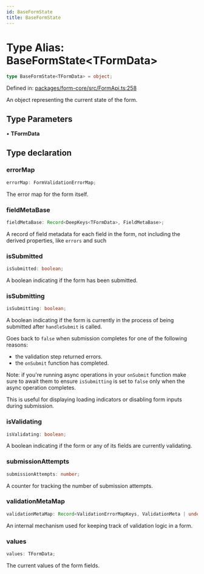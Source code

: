 ```yaml
---
id: BaseFormState
title: BaseFormState
---
```


# Type Alias: BaseFormState\<TFormData\>

```ts
type BaseFormState<TFormData> = object;
```

Defined in: [packages/form-core/src/FormApi.ts:258](https://github.com/TanStack/form/blob/main/packages/form-core/src/FormApi.ts#L258)

An object representing the current state of the form.

## Type Parameters

• **TFormData**

## Type declaration

### errorMap

```ts
errorMap: FormValidationErrorMap;
```

The error map for the form itself.

### fieldMetaBase

```ts
fieldMetaBase: Record<DeepKeys<TFormData>, FieldMetaBase>;
```

A record of field metadata for each field in the form, not including the derived properties, like `errors` and such

### isSubmitted

```ts
isSubmitted: boolean;
```

A boolean indicating if the form has been submitted.

### isSubmitting

```ts
isSubmitting: boolean;
```

A boolean indicating if the form is currently in the process of being submitted after `handleSubmit` is called.

Goes back to `false` when submission completes for one of the following reasons:
- the validation step returned errors.
- the `onSubmit` function has completed.

Note: if you're running async operations in your `onSubmit` function make sure to await them to ensure `isSubmitting` is set to `false` only when the async operation completes.

This is useful for displaying loading indicators or disabling form inputs during submission.

### isValidating

```ts
isValidating: boolean;
```

A boolean indicating if the form or any of its fields are currently validating.

### submissionAttempts

```ts
submissionAttempts: number;
```

A counter for tracking the number of submission attempts.

### validationMetaMap

```ts
validationMetaMap: Record<ValidationErrorMapKeys, ValidationMeta | undefined>;
```

An internal mechanism used for keeping track of validation logic in a form.

### values

```ts
values: TFormData;
```

The current values of the form fields.
